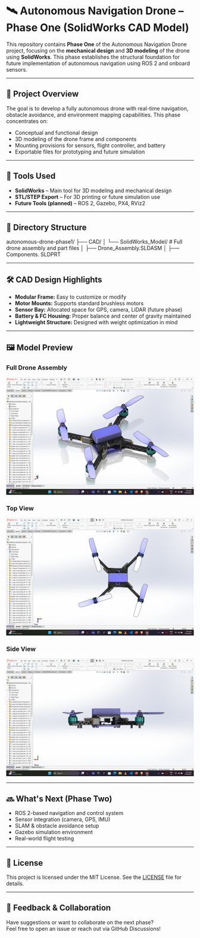 # 🛰️ Autonomous Navigation Drone – Phase One (SolidWorks CAD Model)

This repository contains **Phase One** of the Autonomous Navigation Drone project, focusing on the **mechanical design** and **3D modeling** of the drone using **SolidWorks**. This phase establishes the structural foundation for future implementation of autonomous navigation using ROS 2 and onboard sensors.

---

## 📌 Project Overview

The goal is to develop a fully autonomous drone with real-time navigation, obstacle avoidance, and environment mapping capabilities. This phase concentrates on:

- Conceptual and functional design
- 3D modeling of the drone frame and components
- Mounting provisions for sensors, flight controller, and battery
- Exportable files for prototyping and future simulation

---

## 🧰 Tools Used

- **SolidWorks** – Main tool for 3D modeling and mechanical design  
- **STL/STEP Export** – For 3D printing or future simulation use  
- **Future Tools (planned)** – ROS 2, Gazebo, PX4, RViz2

---

## 📁 Directory Structure

autonomous-drone-phase1/
├── CAD/
│ └── SolidWorks_Model/ # Full drone assembly and part files
│ ├── Drone_Assembly.SLDASM
│ ├── Components. SLDPRT


---

## 🛠️ CAD Design Highlights

- **Modular Frame:** Easy to customize or modify  
- **Motor Mounts:** Supports standard brushless motors  
- **Sensor Bay:** Allocated space for GPS, camera, LiDAR (future phase)  
- **Battery & FC Housing:** Proper balance and center of gravity maintained  
- **Lightweight Structure:** Designed with weight optimization in mind

---

## 🖼️ Model Preview

### Full Drone Assembly  
![Drone CAD](https://raw.githubusercontent.com/KunalJadhao/Autonomous-Navigation-Drone/refs/heads/main/Drone%20Project/Drone.png)

### Top View  
![Top View](https://raw.githubusercontent.com/KunalJadhao/Autonomous-Navigation-Drone/refs/heads/main/Drone%20Project/Topview.png)

### Side View  
![Side View](https://raw.githubusercontent.com/KunalJadhao/Autonomous-Navigation-Drone/refs/heads/main/Drone%20Project/Sideview.png)

---

## 🔜 What's Next (Phase Two)

- ROS 2-based navigation and control system  
- Sensor integration (camera, GPS, IMU)  
- SLAM & obstacle avoidance setup  
- Gazebo simulation environment  
- Real-world flight testing

---
## 📄 License

This project is licensed under the MIT License. See the [LICENSE](LICENSE) file for details.

---

## 💬 Feedback & Collaboration

Have suggestions or want to collaborate on the next phase?  
Feel free to open an issue or reach out via GitHub Discussions!

